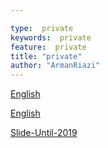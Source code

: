 ```yaml
---

type:  private
keywords:  private
feature:  private
title: "private"
author: "ArmanRiazi"
---
```




[English](english/english.md)

[English](commands/commands.md)

[Slide-Until-2019](slides/slide-until2019.md)
